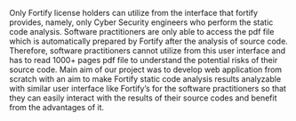 Only Fortify license holders can utilize from the interface that fortify provides, namely, only Cyber Security engineers who perform the static code analysis. Software practitioners are only able to access the pdf file which is automatically prepared by Fortify after the analysis of source code. Therefore, software practitioners cannot utilize from this user interface and has to read 1000+ pages pdf file to understand the potential risks of their source code. 
Main aim of our project was to develop web application from scratch with an aim to make Fortify static code analysis results analyzable with similar user interface like Fortify’s for the  software practitioners so that they can easily interact with the results of their source codes and benefit from the advantages of it.
